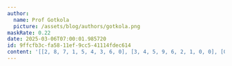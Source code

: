 ```yaml
---
author:
  name: Prof Gotkola
  picture: /assets/blog/authors/gotkola.png
maskRate: 0.22
date: 2025-03-06T07:00:01.985720
id: 9ffcfb3c-fa58-11ef-9cc5-41114fdec614
content: '[[2, 8, 7, 1, 5, 4, 3, 6, 0], [3, 4, 5, 9, 6, 2, 1, 0, 0], [0, 6, 0, 3, 8, 7, 4, 2, 5], [8, 0, 9, 0, 3, 0, 5, 7, 0], [0, 5, 2, 7, 1, 9, 8, 0, 4], [4, 7, 0, 8, 2, 5, 9, 1, 6], [5, 3, 6, 0, 0, 1, 7, 9, 8], [7, 0, 8, 5, 9, 3, 0, 0, 1], [1, 9, 4, 6, 7, 8, 2, 5, 3]]'
---
```

